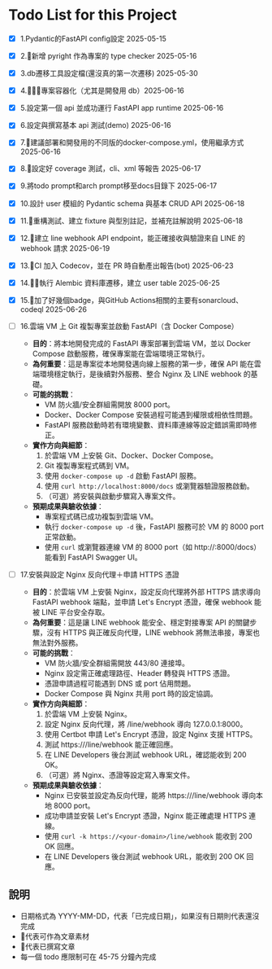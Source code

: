 # Todo List for this Project

- [x] 1.Pydantic的FastAPI config設定 2025-05-15
- [x] 2.🧃新增 pyright 作為專案的 type checker 2025-05-16
- [x] 3.db遷移工具設定檔(還沒真的第一次遷移) 2025-05-30
- [x] 4.🍎🍎🍎專案容器化（尤其是開發用 db）2025-06-16
- [x] 5.設定第一個 api 並成功運行 FastAPI app runtime 2025-06-16
- [x] 6.設定與撰寫基本 api 測試(demo) 2025-06-16
- [x] 7.🍎建議部署和開發用的不同版的docker-compose.yml，使用繼承方式 2025-06-16
- [x] 8.🍎設定好 coverage 測試，cli、xml 等報告 2025-06-17
- [x] 9.將todo prompt和arch prompt移至docs目錄下 2025-06-17
- [x] 10.設計 user 模組的 Pydantic schema 與基本 CRUD API 2025-06-18
- [x] 11.🍎重構測試、建立 fixture 與型別註記，並補充註解說明 2025-06-18
- [x] 12.🍏建立 line webhook API endpoint，能正確接收與驗證來自 LINE 的 webhook 請求 2025-06-19
- [x] 13.🍎CI 加入 Codecov，並在 PR 時自動產出報告(bot) 2025-06-23
- [x] 14.🍎🍎執行 Alembic 資料庫遷移，建立 user table 2025-06-25
- [x] 15.🍎加了好幾個badge，與GitHub Actions相關的主要有sonarcloud、codeql 2025-06-26

- [ ] 16.雲端 VM 上 Git 複製專案並啟動 FastAPI（含 Docker Compose）
  - **目的**：將本地開發完成的 FastAPI 專案部署到雲端 VM，並以 Docker Compose 啟動服務，確保專案能在雲端環境正常執行。
  - **為何重要**：這是專案從本地開發邁向線上服務的第一步，確保 API 能在雲端環境穩定執行，是後續對外服務、整合 Nginx 及 LINE webhook 的基礎。
  - **可能的挑戰**：
    - VM 防火牆/安全群組需開放 8000 port。
    - Docker、Docker Compose 安裝過程可能遇到權限或相依性問題。
    - FastAPI 服務啟動時若有環境變數、資料庫連線等設定錯誤需即時修正。
  - **實作方向與細節**：
    1. 於雲端 VM 上安裝 Git、Docker、Docker Compose。
    2. Git 複製專案程式碼到 VM。
    3. 使用 `docker-compose up -d` 啟動 FastAPI 服務。
    4. 使用 `curl http://localhost:8000/docs` 或瀏覽器驗證服務啟動。
    5. （可選）將安裝與啟動步驟寫入專案文件。
  - **預期成果與驗收依據**：
    - 專案程式碼已成功複製到雲端 VM。
    - 執行 `docker-compose up -d` 後，FastAPI 服務可於 VM 的 8000 port 正常啟動。
    - 使用 `curl` 或瀏覽器連線 VM 的 8000 port（如 http://<vm-ip>:8000/docs）能看到 FastAPI Swagger UI。

- [ ] 17.安裝與設定 Nginx 反向代理＋申請 HTTPS 憑證
  - **目的**：於雲端 VM 上安裝 Nginx，設定反向代理將外部 HTTPS 請求導向 FastAPI webhook 端點，並申請 Let's Encrypt 憑證，確保 webhook 能被 LINE 平台安全存取。
  - **為何重要**：這是讓 LINE webhook 能安全、穩定對接專案 API 的關鍵步驟，沒有 HTTPS 與正確反向代理，LINE webhook 將無法串接，專案也無法對外服務。
  - **可能的挑戰**：
    - VM 防火牆/安全群組需開放 443/80 連接埠。
    - Nginx 設定需正確處理路徑、Header 轉發與 HTTPS 憑證。
    - 憑證申請過程可能遇到 DNS 或 port 佔用問題。
    - Docker Compose 與 Nginx 共用 port 時的設定協調。
  - **實作方向與細節**：
    1. 於雲端 VM 上安裝 Nginx。
    2. 設定 Nginx 反向代理，將 /line/webhook 導向 127.0.0.1:8000。
    3. 使用 Certbot 申請 Let's Encrypt 憑證，設定 Nginx 支援 HTTPS。
    4. 測試 https://<your-domain>/line/webhook 能正確回應。
    5. 在 LINE Developers 後台測試 webhook URL，確認能收到 200 OK。
    6. （可選）將 Nginx、憑證等設定寫入專案文件。
  - **預期成果與驗收依據**：
    - Nginx 已安裝並設定為反向代理，能將 https://<your-domain>/line/webhook 導向本地 8000 port。
    - 成功申請並安裝 Let's Encrypt 憑證，Nginx 能正確處理 HTTPS 連線。
    - 使用 `curl -k https://<your-domain>/line/webhook` 能收到 200 OK 回應。
    - 在 LINE Developers 後台測試 webhook URL，能收到 200 OK 回應。

## 說明

- 日期格式為 YYYY-MM-DD，代表「已完成日期」，如果沒有日期則代表還沒完成
- 🍎代表可作為文章素材
- 🧃代表已撰寫文章
- 每一個 todo 應限制可在 45-75 分鐘內完成
